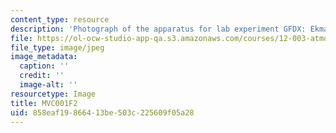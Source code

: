 ```yaml
---
content_type: resource
description: 'Photograph of the apparatus for lab experiment GFDX: Ekman layers.'
file: https://ol-ocw-studio-app-qa.s3.amazonaws.com/courses/12-003-atmosphere-ocean-and-climate-dynamics-fall-2008/858eaf19866413be503c225609f05a28_MVC001F2.jpg
file_type: image/jpeg
image_metadata:
  caption: ''
  credit: ''
  image-alt: ''
resourcetype: Image
title: MVC001F2
uid: 858eaf19-8664-13be-503c-225609f05a28
---
```


